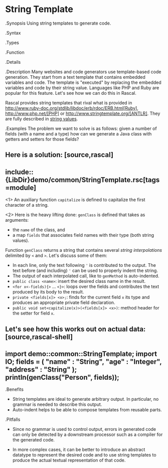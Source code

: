 # String Template

.Synopsis
Using string templates to generate code.

.Syntax

.Types

.Function

.Details

.Description
Many websites and code generators use template-based code generation. They start from a text template that contains embedded variables and code. The template is "executed" by replacing the embedded variables and code by their string value. Languages like PHP and Ruby are popular for this feature. Let's see how we can do this in Rascal. 

Rascal provides string templates that rival what is provided in
http://www.ruby-doc.org/stdlib/libdoc/erb/rdoc/ERB.html[Ruby], http://www.php.net/[PHP] or http://www.stringtemplate.org/[ANTLR].
They are fully described in [string values]((Rascal:Values-String)).

.Examples
The problem we want to solve is as follows: 
given a number of fields (with a name and a type)
how can we generate a Java class with getters and setters for those fields?

Here is a solution:
[source,rascal]
----
include::{LibDir}demo/common/StringTemplate.rsc[tags=module]
----

                
<1> An auxiliary function `capitalize` is defined to capitalize the first character of a string.

<2> Here is the heavy lifting done: `genClass` is defined that takes as arguments:

*  the `name` of the class, and
*  a map `fields` that associates field names with their type (both string values).


Function `genClass` returns a string that contains several _string interpolations_ delimited by `<` and `>`.
Let's discuss some of them:

*  In each line, only the text following `'` is contributed to the output. The text before (and including) `'` can be used to properly indent
   the string.
*  The output of each interpolated call, like to `genMethod` is auto-indented.
*  `public class <name>`: insert the desired class name in the result.
*  `<for x<-fields){>` ... `<}>`: loops over the fields and contributes the text produced by its body to the result.
*  `private <fields[x]> <x>;`: finds for the current field `x` its type and produces an appropriate private field declaration.
*  `public void set<capitalize(x)>(<fields[x]> <x>)`: method header for the setter for field `x`.

Let's see how this works out on actual data:
[source,rascal-shell]
----
import demo::common::StringTemplate;
import IO;
fields = (
     "name" : "String",
     "age" : "Integer",
     "address" : "String"
  );
println(genClass("Person", fields));
----

.Benefits

*  String templates are ideal to generate arbitrary output. In particular, no grammar is needed to describe this output.
*  Auto-indent helps to be able to compose templates from reusable parts.

.Pitfalls

*  Since no grammar is used to control output, errors in generated code can only be detected by a downstream processor such as a compiler for the generated code.

*  In more complex cases, it can be better to introduce an abstract datatype to represent the desired code and to use string templates to
produce the actual textual representation of that code.

